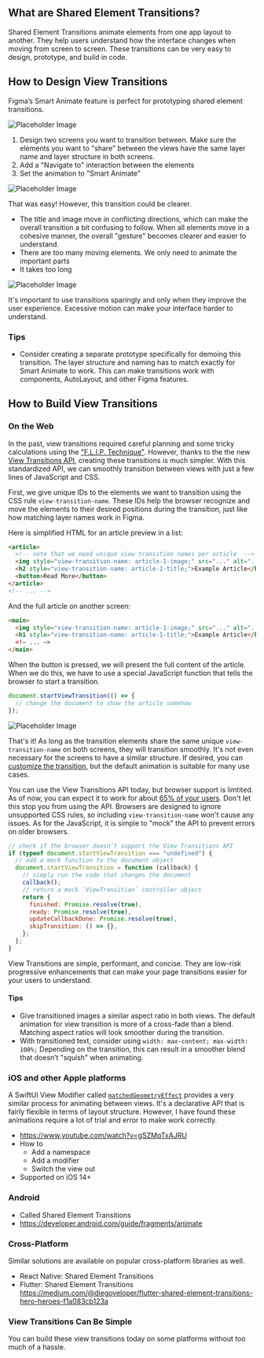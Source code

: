 ## What are Shared Element Transitions?

Shared Element Transitions animate elements from one app layout to another. They help users understand how the interface changes when moving from screen to screen. These transitions can be very easy to design, prototype, and build in code.

## How to Design View Transitions

Figma’s Smart Animate feature is perfect for prototyping shared element transitions.

![Placeholder Image](https://picsum.photos/800/300)

1. Design two screens you want to transition between. Make sure the elements you want to "share" between the views have the same layer name and layer structure in both screens.
2. Add a "Navigate to" interaction between the elements
3. Set the animation to "Smart Animate"

![Placeholder Image](https://picsum.photos/800/300)

That was easy! However, this transition could be clearer. 
- The title and image move in conflicting directions, which can make the overall transition a bit confusing to follow. When all elements move in a cohesive manner, the overall "gesture" becomes clearer and easier to understand.
- There are too many moving elements. We only need to animate the important parts
- It takes too long

![Placeholder Image](https://picsum.photos/800/300)

It's important to use transitions sparingly and only when they improve the user experience. Excessive motion can make your interface harder to understand.

### Tips

- Consider creating a separate prototype specifically for demoing this transition. The layer structure and naming has to match exactly for Smart Animate to work. This can make transitions work with components, AutoLayout, and other Figma features.

## How to Build View Transitions

### On the Web

In the past, view transitions required careful planning and some tricky calculations using the ["F.L.I.P. Technique"](https://css-tricks.com/animating-layouts-with-the-flip-technique/). However, thanks to the the new [View Transitions API](https://developer.mozilla.org/en-US/docs/Web/API/View_Transitions_API), creating these transitions is much simpler. With this standardized API, we can smoothly transition between views with just a few lines of JavaScript and CSS.

First, we give unique IDs to the elements we want to transition using the CSS rule `view-transition-name`. These IDs help the browser recognize and move the elements to their desired positions during the transition, just like how matching layer names work in Figma.

Here is simplified HTML for an article preview in a list:

```html
<article>
  <!-- note that we need unique view transition names per article  -->
  <img style="view-transition-name: article-1-image;" src="..." alt="..." />
  <h2 style="view-transition-name: article-1-title;">Example Article</h2>
  <button>Read More</button>
</article>
<!-- ... -->
```

And the full article on another screen:

```html
<main>
  <img style="view-transition-name: article-1-image;" src="..." alt="..." />
  <h1 style="view-transition-name: article-1-title;">Example Article</h1>
  <!— ... —>
</main>
```

When the button is pressed, we will present the full content of the article. When we do this, we have to use a special JavaScript function that tells the browser to start a transition.

```js
document.startViewTransition(() => {
  // change the document to show the article somehow
});
```

![Placeholder Image](https://picsum.photos/800/300)

That's it! As long as the transition elements share the same unique `view-transition-name` on both screens, they will transition smoothly. It's not even necessary for the screens to have a similar structure. If desired, you can [customize the transition](https://developer.mozilla.org/en-US/docs/Web/API/View_Transitions_API#customizing_your_animations), but the default animation is suitable for many use cases.

You can use the View Transitions API today, but browser support is limtited. As of now, you can expect it to work for about [65% of your users](https://caniuse.com/?search=View%20Transition%20API). Don't let this stop you from using the API. Browsers are designed to ignore unsupported CSS rules, so including `view-transition-name` won't cause any issues. As for the JavaScript, it is simple to "mock" the API to prevent errors on older browsers.

```js
// check if the browser doesn’t support the View Transitions API
if (typeof document.startViewTransition === "undefined") {
  // add a mock function to the document object
  document.startViewTransition = function (callback) {
    // simply run the code that changes the document
    callback();
    // return a mock `ViewTransition` controller object
    return {
      finished: Promise.resolve(true),
      ready: Promise.resolve(true),
      updateCallbackDone: Promise.resolve(true),
      skipTransition: () => {},
    };
  };
}
```

View Transitions are simple, performant, and concise. They are low-risk progressive enhancements that can make your page transitions easier for your users to understand.

#### Tips

- Give transitioned images a similar aspect ratio in both views. The default animation for view transition is more of a cross-fade than a blend. Matching aspect ratios will look smoother during the transition.
- With transitioned text, consider using `width: max-content; max-width: 100%;` Depending on the transition, this can result in a smoother blend that doesn’t "squish" when animating.

### iOS and other Apple platforms

A SwiftUI View Modifier called [`matchedGeometryEffect`](https://www.hackingwithswift.com/quick-start/swiftui/how-to-synchronize-animations-from-one-view-to-another-with-matchedgeometryeffect) provides a very similar process for animating between views. It's a declarative API that is fairly flexible in terms of layout structure. However, I have found these animations require a lot of trial and error to make work correctly.

- https://www.youtube.com/watch?v=gSZMqTxAJRU
- How to
  - Add a namespace
  - Add a modifier
  - Switch the view out
- Supported on iOS 14+

### Android

- Called Shared Element Transitions
- https://developer.android.com/guide/fragments/animate

### Cross-Platform

Similar solutions are available on popular cross-platform libraries as well.

- React Native: Shared Element Transitions
- Flutter: Shared Element Transitions https://medium.com/@diegoveloper/flutter-shared-element-transitions-hero-heroes-f1a083cb123a

### View Transitions Can Be Simple

You can build these view transitions today on some platforms without too much of a hassle.
